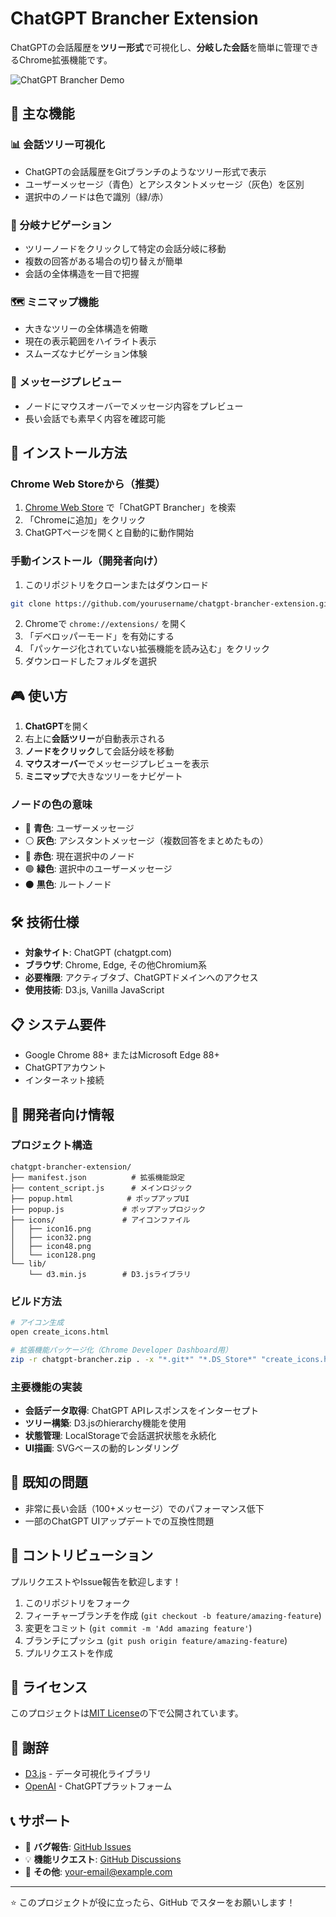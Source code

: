 # ChatGPT Brancher Extension

ChatGPTの会話履歴を**ツリー形式**で可視化し、**分岐した会話**を簡単に管理できるChrome拡張機能です。

![ChatGPT Brancher Demo](https://via.placeholder.com/800x400?text=ChatGPT+Brancher+Demo)

## 🌟 主な機能

### 📊 会話ツリー可視化
- ChatGPTの会話履歴をGitブランチのようなツリー形式で表示
- ユーザーメッセージ（青色）とアシスタントメッセージ（灰色）を区別
- 選択中のノードは色で識別（緑/赤）

### 🎯 分岐ナビゲーション
- ツリーノードをクリックして特定の会話分岐に移動
- 複数の回答がある場合の切り替えが簡単
- 会話の全体構造を一目で把握

### 🗺️ ミニマップ機能
- 大きなツリーの全体構造を俯瞰
- 現在の表示範囲をハイライト表示
- スムーズなナビゲーション体験

### 💬 メッセージプレビュー
- ノードにマウスオーバーでメッセージ内容をプレビュー
- 長い会話でも素早く内容を確認可能

## 🚀 インストール方法

### Chrome Web Storeから（推奨）
1. [Chrome Web Store](https://chrome.google.com/webstore) で「ChatGPT Brancher」を検索
2. 「Chromeに追加」をクリック
3. ChatGPTページを開くと自動的に動作開始

### 手動インストール（開発者向け）
1. このリポジトリをクローンまたはダウンロード
```bash
git clone https://github.com/yourusername/chatgpt-brancher-extension.git
```

2. Chromeで `chrome://extensions/` を開く
3. 「デベロッパーモード」を有効にする
4. 「パッケージ化されていない拡張機能を読み込む」をクリック
5. ダウンロードしたフォルダを選択

## 🎮 使い方

1. **ChatGPT**を開く
2. 右上に**会話ツリー**が自動表示される
3. **ノードをクリック**して会話分岐を移動
4. **マウスオーバー**でメッセージプレビューを表示
5. **ミニマップ**で大きなツリーをナビゲート

### ノードの色の意味
- 🔵 **青色**: ユーザーメッセージ
- ⚪ **灰色**: アシスタントメッセージ（複数回答をまとめたもの）
- 🔴 **赤色**: 現在選択中のノード
- 🟢 **緑色**: 選択中のユーザーメッセージ
- ⚫ **黒色**: ルートノード

## 🛠️ 技術仕様

- **対象サイト**: ChatGPT (chatgpt.com)
- **ブラウザ**: Chrome, Edge, その他Chromium系
- **必要権限**: アクティブタブ、ChatGPTドメインへのアクセス
- **使用技術**: D3.js, Vanilla JavaScript

## 📋 システム要件

- Google Chrome 88+ またはMicrosoft Edge 88+
- ChatGPTアカウント
- インターネット接続

## 🔧 開発者向け情報

### プロジェクト構造
```
chatgpt-brancher-extension/
├── manifest.json          # 拡張機能設定
├── content_script.js      # メインロジック
├── popup.html            # ポップアップUI
├── popup.js             # ポップアップロジック
├── icons/               # アイコンファイル
│   ├── icon16.png
│   ├── icon32.png
│   ├── icon48.png
│   └── icon128.png
└── lib/
    └── d3.min.js        # D3.jsライブラリ
```

### ビルド方法
```bash
# アイコン生成
open create_icons.html

# 拡張機能パッケージ化（Chrome Developer Dashboard用）
zip -r chatgpt-brancher.zip . -x "*.git*" "*.DS_Store*" "create_icons.html" "generate_icons.js"
```

### 主要機能の実装
- **会話データ取得**: ChatGPT APIレスポンスをインターセプト
- **ツリー構築**: D3.jsのhierarchy機能を使用
- **状態管理**: LocalStorageで会話選択状態を永続化
- **UI描画**: SVGベースの動的レンダリング

## 🐛 既知の問題

- 非常に長い会話（100+メッセージ）でのパフォーマンス低下
- 一部のChatGPT UIアップデートでの互換性問題

## 🤝 コントリビューション

プルリクエストやIssue報告を歓迎します！

1. このリポジトリをフォーク
2. フィーチャーブランチを作成 (`git checkout -b feature/amazing-feature`)
3. 変更をコミット (`git commit -m 'Add amazing feature'`)
4. ブランチにプッシュ (`git push origin feature/amazing-feature`)
5. プルリクエストを作成

## 📄 ライセンス

このプロジェクトは[MIT License](LICENSE)の下で公開されています。

## 🙏 謝辞

- [D3.js](https://d3js.org/) - データ可視化ライブラリ
- [OpenAI](https://openai.com/) - ChatGPTプラットフォーム

## 📞 サポート

- 🐛 **バグ報告**: [GitHub Issues](https://github.com/yourusername/chatgpt-brancher-extension/issues)
- 💡 **機能リクエスト**: [GitHub Discussions](https://github.com/yourusername/chatgpt-brancher-extension/discussions)
- 📧 **その他**: your-email@example.com

---

⭐ このプロジェクトが役に立ったら、GitHub でスターをお願いします！
